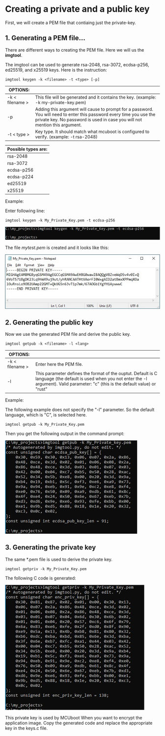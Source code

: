# Creating a private and a public key

First, we will create a PEM file that contiaing just the private-key.

## 1. Generating a PEM file...

There are different ways to creating the PEM file. Here we will us the __imgtool__.

The imgtool can be used to generate rsa-2048, rsa-3072, ecdsa-p256, ed25519, and x25519 keys. Here is the instruction:

    imgtool keygen -k <filename> -t <type> [-p]

|OPTIONS:|  |
|--|--|
| -k < filename > | This file will be generated and it contains the key. (example: -k my-private-key.pem)  |
| -p  | Adding this argument will cause to prompt for a password. You will need to enter this password every time you use the private key. No password is used in case you will not mention this argument. |
| -t < type >     | Key type. It should match what mcuboot is configured to verify. (example: -t rsa-2048) |

| Possible types are: | 
|--| 
| rsa-2048   | 
| rsa-3072   |
| ecdsa-p256 |
| ecdsa-p224 |
| ed25519    |
| x25519     |
 
Example:

Enter following line:

    imgtool keygen -k My_Private_Key.pem -t ecdsa-p256

![](images/imgtool_CreatePemFile.jpg)

The file _mytest.pem_ is created and it looks like this:

![](images/imgtool_PemFile.jpg)


## 2. Generating the public key

Now we use the generated PEM file and derive the public key. 

    imgtool getpub -k <filename> -l <lang>

|OPTIONS:|  |
|--|--|
| -k < filename > | Enter here the PEM file. |
| -l <lang>       | This parameter defines the format of the ouptut. Default is C language (the default is used when you not enter the -l argument). Valid parameter: "c" (this is the default value) or "rust"    |

Example:
    
The following example does not specify the "-l" parameter. So the default language, which is "C", is selected here.    

    imgtool getpub -k My_Private_Key.pem

Then you get the following output in the command prompt:

![](images/imgtool_PublicKey.JPG)

    
## 3. Generating the private key
    
The same *.pem file is used to derive the private key. 
    
    imgtool getpriv -k My_Private_Key.pem
    
The following C code is generated:
    
![](images/imgtool_PrivateKey.jpg)
    
This private key is used by MCUboot When you want to encrypt the application image. Copy the generated code and replace the appropriate key in the keys.c file. 
    
